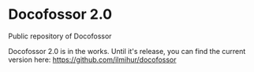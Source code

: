 # Docofossor 2.0
Public repository of Docofossor

Docofossor 2.0 is in the works. Until it's release, you can find the current version here: https://github.com/ilmihur/docofossor
